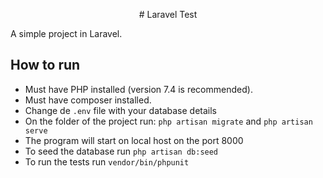 

<p align="center">
# Laravel Test
</p>

A simple project in Laravel.

## How to run

- Must have PHP installed (version 7.4 is recommended).
- Must have composer installed.
- Change de ```.env``` file with your database details
- On the folder of the project run: ```php artisan migrate``` and ```php artisan serve```
- The program will start on local host on the port 8000
- To seed the database run ```php artisan db:seed```
- To run the tests run ```vendor/bin/phpunit```



